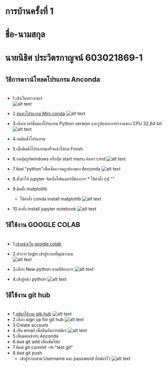 <h1>การบ้านครั้งที่ 1<h1>
ชื่อ-นามสกุล<h1>
นายนิธิศ ประวิตรกาญจน์ 603021869-1 <h1>


## วิธีการดาวน์โหลดโปรแกรม Anconda <h1>
-   1.เข้าเว็บบราวเซอร์<br>
   ![alt text](photo1.jpg)

   - 2.[ค้นหาโปรแกรม Mini conda](https://docs.conda.io/en/latest/miniconda.html)
   ![alt text](photo2.jpg)
-   3.เลือกเวอร์ชั่นของโปรแกรม Python version            และรูปแบบการทำงานของ CPU 32,64 bit  
     ![alt text](photo3.jpg)

-   4.กดติดตั้งโปรแกรม  
- 5.เมื่อติดตั้งโปรแกรมเสร็จแล้วให้กด Finish
- 6.กดปุ่มรูปwindows หรือปุ่ม start menu ค้นหา cmd
      ![alt text](photo4.jpg)
- 7.พิมพ์ "python"เพื่อเช็คความถูกต้องของ Anconda
     ![alt text](photo5.jpg)
- 8.ตั้งค่าให้ jupyter จัดเก็บโฟนเดอร์ที่ต้องการ     * ใช้คำสั่ง cd ""
- 9.ติดตั้ง matplotlib
   * ใช้คำสั่ง conda install matplotlib
![alt text](photo6.jpg)
- 10.คำสั่ง install jupyter notebook
![alt text](photo7.jpg)

## วิธีใช้งาน GOOGLE COLAB <h1>
- 1.[เข้าหน้าเว็บ google colab](https://colab.research.google.com/notebooks/welcome.ipynb)

- 2.ทำการ login เข้าสู่ระบบที่มุมขวาบน<br>
![alt text](photo8.jpg)
- 3.เลือก New python ตามที่ต้องการ
![alt text](photo9.jpg)
- 4.เข้าสู่หน้า python 
![alt text](photo11.jpg)

## วิธีใช้งาน git hub <h1>
- 1.[สมัครใช้งาน gib hub](https://github.com/)
![alt text](photo12.jpg)
- 2.เลือก sign up for git hub
![alt text](photo13.jpg)
- 3.Create account
- 4.เปิด email เพื่อยืนยันการสมัคร
![alt text](photo14.jpg)
- 5.เชื่อมต่อเข้ากับ Anconda
- 6.พิมพ์ git add เพื่อเพิ่มไฟล์
- 7.พิมพ์ git commit -m "test git"
- 8.พิมพ์ git push
    - เข้าสู่ระบบตาม Username และ password ที่สมัครไว้
![alt text](photo15.jpg)





 